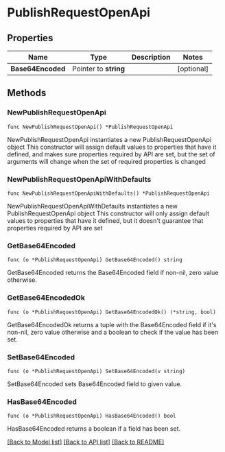 # PublishRequestOpenApi

## Properties

Name | Type | Description | Notes
------------ | ------------- | ------------- | -------------
**Base64Encoded** | Pointer to **string** |  | [optional] 

## Methods

### NewPublishRequestOpenApi

`func NewPublishRequestOpenApi() *PublishRequestOpenApi`

NewPublishRequestOpenApi instantiates a new PublishRequestOpenApi object
This constructor will assign default values to properties that have it defined,
and makes sure properties required by API are set, but the set of arguments
will change when the set of required properties is changed

### NewPublishRequestOpenApiWithDefaults

`func NewPublishRequestOpenApiWithDefaults() *PublishRequestOpenApi`

NewPublishRequestOpenApiWithDefaults instantiates a new PublishRequestOpenApi object
This constructor will only assign default values to properties that have it defined,
but it doesn't guarantee that properties required by API are set

### GetBase64Encoded

`func (o *PublishRequestOpenApi) GetBase64Encoded() string`

GetBase64Encoded returns the Base64Encoded field if non-nil, zero value otherwise.

### GetBase64EncodedOk

`func (o *PublishRequestOpenApi) GetBase64EncodedOk() (*string, bool)`

GetBase64EncodedOk returns a tuple with the Base64Encoded field if it's non-nil, zero value otherwise
and a boolean to check if the value has been set.

### SetBase64Encoded

`func (o *PublishRequestOpenApi) SetBase64Encoded(v string)`

SetBase64Encoded sets Base64Encoded field to given value.

### HasBase64Encoded

`func (o *PublishRequestOpenApi) HasBase64Encoded() bool`

HasBase64Encoded returns a boolean if a field has been set.


[[Back to Model list]](../README.md#documentation-for-models) [[Back to API list]](../README.md#documentation-for-api-endpoints) [[Back to README]](../README.md)


